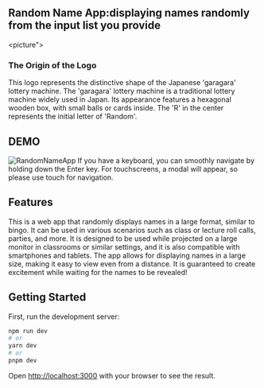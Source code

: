 ## Random Name App:displaying names randomly from the input list you provide
<picture">
  <source media="(prefers-color-scheme: dark)" srcset="https://github.com/NyNaNr/randomNameApp/assets/123739414/931a2314-e8d6-481d-bc9d-da65c817a69e">
  <source media="(prefers-color-scheme: light)" srcset="https://github.com/NyNaNr/randomNameApp/assets/123739414/2e796aff-68ea-455b-8c38-2c5987284988">
</picture>

### The Origin of the Logo
This logo represents the distinctive shape of the Japanese 'garagara' lottery machine. The 'garagara' lottery machine is a traditional lottery machine widely used in Japan. Its appearance features a hexagonal wooden box, with small balls or cards inside. The 'R' in the center represents the initial letter of 'Random'.


## DEMO
![RandomNameApp](https://github.com/NyNaNr/randomNameApp/assets/123739414/89a98732-ec8b-4aa4-8580-d9903c5bb839)
If you have a keyboard, you can smoothly navigate by holding down the Enter key. For touchscreens, a modal will appear, so please use touch for navigation.

## Features
This is a web app that randomly displays names in a large format, similar to bingo. It can be used in various scenarios such as class or lecture roll calls, parties, and more. It is designed to be used while projected on a large monitor in classrooms or similar settings, and it is also compatible with smartphones and tablets. The app allows for displaying names in a large size, making it easy to view even from a distance. It is guaranteed to create excitement while waiting for the names to be revealed!


## Getting Started

First, run the development server:

```bash
npm run dev
# or
yarn dev
# or
pnpm dev
```

Open [http://localhost:3000](http://localhost:3000) with your browser to see the result.


